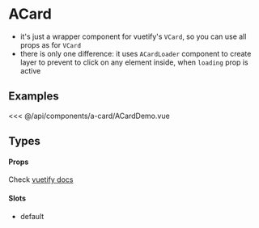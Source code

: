 <script setup>
import Demo1 from './ACardDemo.vue'
</script>

# ACard

- it's just a wrapper component for vuetify's `VCard`, so you can use all props as for `VCard`
- there is only one difference: it uses `ACardLoader` component to create layer to prevent to click on any element inside, when `loading` prop is active

## Examples
<ClientOnly>
  <ACardDemo />
</ClientOnly>

<<< @/api/components/a-card/ACardDemo.vue

## Types
#### Props
Check [vuetify docs](https://vuetifyjs.com/en/api/v-card/#props)

#### Slots
- default
